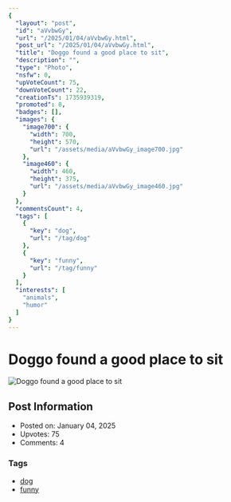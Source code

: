 ```yaml
---
{
  "layout": "post",
  "id": "aVvbwGy",
  "url": "/2025/01/04/aVvbwGy.html",
  "post_url": "/2025/01/04/aVvbwGy.html",
  "title": "Doggo found a good place to sit",
  "description": "",
  "type": "Photo",
  "nsfw": 0,
  "upVoteCount": 75,
  "downVoteCount": 22,
  "creationTs": 1735939319,
  "promoted": 0,
  "badges": [],
  "images": {
    "image700": {
      "width": 700,
      "height": 570,
      "url": "/assets/media/aVvbwGy_image700.jpg"
    },
    "image460": {
      "width": 460,
      "height": 375,
      "url": "/assets/media/aVvbwGy_image460.jpg"
    }
  },
  "commentsCount": 4,
  "tags": [
    {
      "key": "dog",
      "url": "/tag/dog"
    },
    {
      "key": "funny",
      "url": "/tag/funny"
    }
  ],
  "interests": [
    "animals",
    "humor"
  ]
}
---
```


# Doggo found a good place to sit

![Doggo found a good place to sit](/assets/media/aVvbwGy_image700.jpg)

## Post Information

- Posted on: January 04, 2025
- Upvotes: 75
- Comments: 4

### Tags

- [dog](/tag/dog)
- [funny](/tag/funny)
